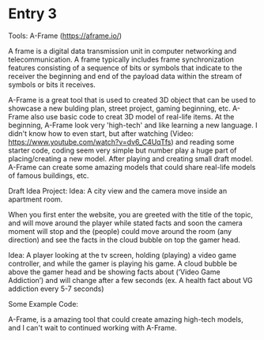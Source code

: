# Entry 3

Tools: A-Frame (https://aframe.io/)

A frame is a digital data transmission unit in computer networking and telecommunication. A frame typically includes frame synchronization features consisting of a sequence of bits or symbols that indicate to the receiver the beginning and end of the payload data within the stream of symbols or bits it receives.

A-Frame is a great tool that is used to created 3D object that can be used to showcase a new bulding plan, street project, gaming beginning, etc. A-Frame also use basic code to creat 3D model of real-life items. At the beginning, A-Frame look very 'high-tech' and like learning a new language. I didn't know how to even start, but after watching (Video: https://www.youtube.com/watch?v=dv6_C4UqTfs) and reading some starter code, coding seem very simple but number play a huge part of placing/creating a new model. After playing and creating small draft model. A-Frame can create some amazing models that could share real-life models of famous buildings, etc.

Draft Idea Project:
    Idea: A city view and the camera move inside an apartment room.

When you first enter the website, you are greeted with the title of the topic, and will move around the player while stated facts and soon the camera moment will stop and the (people) could move around the room (any direction) and see the facts in the cloud bubble on top the gamer head.

Idea: A player looking at the tv screen, holding (playing) a video game controller, and while the gamer is playing his game. A cloud bubble be above the gamer head and be showing facts about (‘Video Game Addiction’) and will change after a few seconds  (ex. A health fact about VG addiction every 5-7 seconds)

Some Example Code:
<html>
 <head>
   <script src="https://aframe.io/releases/1.0.3/aframe.min.js"></script>
 </head>
 <body>
   <a-scene>
     <a-box position="-1 0.5 -3" rotation="0 45 0" color="#4CC3D9"></a-box>
     <a-sphere position="0 1.25 -5" radius="1.25" color="#EF2D5E"></a-sphere>
     <a-cylinder position="1 0.75 -3" radius="0.5" height="1.5" color="#FFC65D"></a-cylinder>
     <a-plane position="0 0 -4" rotation="-90 0 0" width="4" height="4" color="#7BC8A4"></a-plane>
     <a-sky color="#ECECEC"></a-sky>
   </a-scene>
 </body>
</html>

A-Frame, is a amazing tool that could create amazing high-tech models, and I can't wait to continued working with A-Frame.